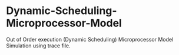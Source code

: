 # Dynamic-Scheduling-Microprocessor-Model

Out of Order execution (Dynamic Scheduling) Microprocessor Model Simulation using trace file.
